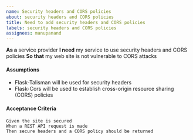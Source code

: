 ```yaml
---
name: Security headers and CORS policies
about: security headers and CORS policies
title: Need to add security headers and CORS policies
labels: security headers and CORS policies
assignees: manupanand
---
```




**As a** service provider
**I need** my service to use security headers and CORS policies
**So that** my web site is not vulnerable to CORS attacks

#### Assumptions
* Flask-Talisman will be used for security headers
* Flask-Cors will be used to establish cross-origin resource sharing (CORS) policies

#### Acceptance Criteria
```gherkin
Given the site is secured
When a REST API request is made
Then secure headers and a CORS policy should be returned
```